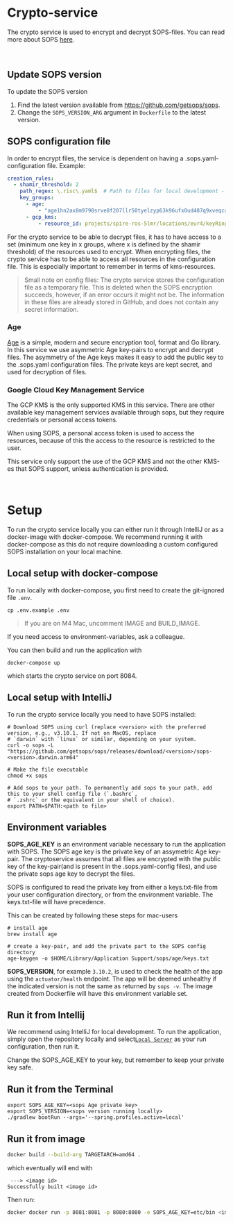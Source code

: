 # Crypto-service

The crypto service is used to encrypt and decrypt SOPS-files. You can read more about
SOPS [here](https://github.com/getsops/sops).

<br>

## Update SOPS version

To update the SOPS version

1. Find the latest version available from https://github.com/getsops/sops.
2. Change the `SOPS_VERSION_ARG` argument in `Dockerfile` to the latest version.

## SOPS configuration file

In order to encrypt files, the service is dependent on having a .sops.yaml-configuration file.
Example:

```yaml
creation_rules:
  - shamir_threshold: 2
    path_regex: \.risc\.yaml$  # Path to files for local development - not relevant for the crypto service 
    key_groups:
      - age:
          - "age1hn2ax8m9798srve8f207llr50tyelzyp63k96ufx0ud487q9xveqca6k0r"
      - gcp_kms:
          - resource_id: projects/spire-ros-5lmr/locations/eur4/keyRings/ROS/cryptoKeys/ros-as-code
```

For the crypto service to be able to decrypt files, it has to have access to a set (minimum one key in x groups, where x
is defined by the shamir threshold) of the resources used to encrypt.
When encrypting files, the crypto service has to be able to access all resources in the configuration file. This is
especially important to remember in terms of kms-resources.

> Small note on config files: The crypto service stores the configuration file as a temporary file. This is deleted when
> the SOPS
> encryption succeeds, however, if an error occurs it might not be. The information in these files are already stored in
> GitHub, and does not contain any secret information.

### Age

[Age](https://github.com/FiloSottile/age) is a simple, modern and secure encryption tool, format and Go library.
In this service we use asymmetric Age key-pairs to encrypt and decrypt files. The asymmetry of the Age keys makes it
easy to add the public key to the .sops.yaml configuration files.
The private keys are kept secret, and used for decryption of files.



### Google Cloud Key Management Service

The GCP KMS is the only supported KMS in this service. There are other available key management services available
through sops, but they require credentials or personal access tokens.

When using SOPS, a personal access token is used to access the resources, because of this the access to the resource is
restricted to the user.

This service only support the use of the GCP KMS and not the other KMS-es that SOPS support, unless authentication is
provided.

<br>

# Setup

To run the crypto service locally you can either run it through IntelliJ or as a docker-image with docker-compose.
We recommend running it with docker-compose as this do not require downloading a custom configured SOPS installation on
your local machine.

## Local setup with docker-compose

To run locally with docker-compose, you first need to create the git-ignored file `.env`.
```
cp .env.example .env
```

> If you are on M4 Mac, uncomment IMAGE and BUILD_IMAGE.

If you need access to environment-variables, ask a colleague.

You can then build and run the application with 
```shell
docker-compose up
```
which starts the crypto service on port 8084.

## Local setup with IntelliJ

To run the crypto service locally you need to have SOPS installed:

```shell
# Download SOPS using curl (replace <version> with the preferred version, e.g., v3.10.1. If not on MacOS, replace
# `darwin` with `linux` or similar, depending on your system.
curl -o sops -L "https://github.com/getsops/sops/releases/download/<version>/sops-<version>.darwin.arm64"

# Make the file executable
chmod +x sops

# Add sops to your path. To permanently add sops to your path, add this to your shell config file (`.bashrc`,
# `.zshrc` or the equivalent in your shell of choice).
export PATH=$PATH:<path to file>
```

## Environment variables

**SOPS_AGE_KEY** is an environment variable necessary to run the application with SOPS. The SOPS age key is the private
key of an assymetric Age key-pair.
The cryptoservice assumes that all files are encrypted with the public key of the key-pair(and is present in the
.sops.yaml-config files), and use the private sops age key to decrypt the files.

SOPS is configured to read the private key from either a keys.txt-file from your user configuration directory, or from
the environment variable. The keys.txt-file will have precedence.

This can be created by following these steps for mac-users

```shell
# install age
brew install age

# create a key-pair, and add the private part to the SOPS config directory
age-keygen -o $HOME/Library/Application Support/sops/age/keys.txt
```

**SOPS_VERSION**, for example `3.10.2`, is used to check the health of the app using the `actuator/health` endpoint. 
The app will be deemed unhealthy if the indicated version is not the same as returned by `sops -v`.
The image created from Dockerfile will have this environment variable set.

## Run it from Intellij

We recommend using IntelliJ for local development. To run the application, simply open the repository locally and
select[`Local Server`](https://github.com/kartverket/backstage-plugin-risk-crypto-service/blob/main/.run/Local%20Server.run.xml)
as your run configuration, then run it.

Change the SOPS_AGE_KEY to your key, but remember to keep your private key safe.


## Run it from the Terminal

```shell
export SOPS_AGE_KEY=<sops Age private key>
export SOPS_VERSION=<sops version running locally>
./gradlew bootRun --args='--spring.profiles.active=local'
```

## Run it from image

```bash
docker build --build-arg TARGETARCH=amd64 .
```

which eventually will end with
```
 ---> <image id>
Successfully built <image id>
```

Then run:
```bash
docker docker run -p 8081:8081 -p 8080:8080 -e SOPS_AGE_KEY=etc/bin <image id>
```